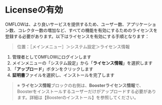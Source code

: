 
# Licenseの有効

OMFLOWは、より良いサービスを提供するため、ユーザー数、アプリケーション数、コレクター数の増加など、すべての機能を有効にするためのライセンスを登録する必要があります。以下はライセンスを有効にする手順となります：

> 位置：［メインメニュー］＞システム設定＞ライセンス情報

1. 管理者としてOMFLOWにログインします
2. メインメニューの「システム設定」から「**ライセンス情報**」を選択します
3. 「**アップロード**」ボタンをクリックします
4. **証明書**ファイルを選択し、インストールを完了します

> ※ **ライセンス情報**ブロックの右側は、**Boosterライセンス情報**で、Boosterをインストールするユーザーだけがアップロードする必要があります。詳細は【Boosterのインストール】を参照してください。

